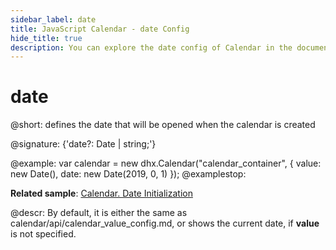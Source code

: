 ```yaml
---
sidebar_label: date
title: JavaScript Calendar - date Config
hide_title: true
description: You can explore the date config of Calendar in the documentation of the DHTMLX JavaScript UI library. Browse developer guides and API reference, try out code examples and live demos, and download a free 30-day evaluation version of DHTMLX Suite 7.
---
```

 
# date

@short: defines the date that will be opened when the calendar is created

@signature: {'date?: Date | string;'}

@example:
var calendar = new dhx.Calendar("calendar_container", {
    value: new Date(),
    date: new Date(2019, 0, 1)
});
@examplestop:

**Related sample**: [Calendar. Date Initialization](https://snippet.dhtmlx.com/fyg6l65t)

@descr:
By default, it is either the same as calendar/api/calendar_value_config.md, or shows the current date, if **value** is not specified.

[comment]: # (@relatedapi: calendar/api/calendar_value_config.md)

[comment]: # (@related: calendar/how_to_start.md#initialize-calendar calendar/configuring.md#initialcalendardate)
